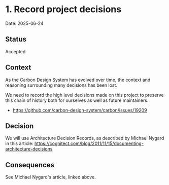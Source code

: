 # 1. Record project decisions

Date: 2025-06-24

## Status

Accepted

## Context

As the Carbon Design System has evolved over time, the context and reasoning
surrounding many decisions has been lost.

We need to record the high level decisions made on this project to preserve this
chain of history both for ourselves as well as future maintainers.

- https://github.com/carbon-design-system/carbon/issues/19209

## Decision

We will use Architecture Decision Records, as described by Michael Nygard in
this article:
https://cognitect.com/blog/2011/11/15/documenting-architecture-decisions

## Consequences

See Michael Nygard's article, linked above.
